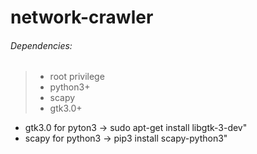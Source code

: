 # network-crawler

###### Dependencies:
> - root privilege
> - python3+
> - scapy
> - gtk3.0+
- gtk3.0 for pyton3 -> sudo apt-get install libgtk-3-dev"
- scapy for python3 -> pip3 install scapy-python3"

